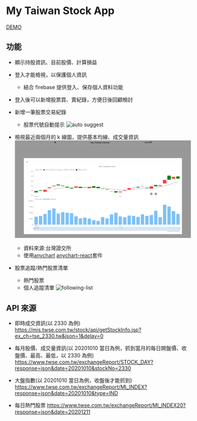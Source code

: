 # My Taiwan Stock App

[DEMO](https://taiwan-stock-app.netlify.app/)

## 功能

- 顯示持股資訊、目前股價、計算損益
- 登入才能檢視，以保護個人資訊
  - 結合 firebase 提供登入、保存個人資料功能
- 登入後可以新增股票買、賣紀錄，方便日後回顧檢討
- 新增一筆股票交易紀錄
  - 股票代號自動提示
  ![auto suggest](https://imgur.com/scGLcfU.jpg)
- 檢視最近兩個月的 k 線圖，提供基本均線、成交量資訊
  ![kplot-screenshot](https://raw.githubusercontent.com/albertkingdom/taiwan-stock-app/main/public/screencapture-kplot.png)

  - 資料來源:台灣證交所
  - 使用[anychart](https://www.npmjs.com/package/anychart) [anychart-react](https://www.npmjs.com/package/anychart-react)套件
- 股票追蹤/熱門股票清單
  - 熱門股票
  - 個人追蹤清單
  ![following-list](https://imgur.com/yQgJn4p.jpg)
  
## API 來源

- 即時成交資訊(以 2330 為例)
  https://mis.twse.com.tw/stock/api/getStockInfo.jsp?ex_ch=tse_2330.tw&json=1&delay=0

- 每月股價、成交量資訊(以 20201010 當日為例，抓到當月的每日開盤價、收盤價、最高、最低，以 2330 為例) https://www.twse.com.tw/exchangeReport/STOCK_DAY?response=json&date=20201010&stockNo=2330

- 大盤指數(以 20201010 當日為例，收盤後才能抓到) https://www.twse.com.tw/exchangeReport/MI_INDEX?response=json&date=20201010&type=IND

- 每日熱門股票
https://www.twse.com.tw/exchangeReport/MI_INDEX20?response=json&date=20201211
